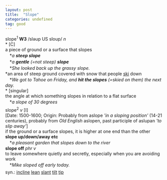 ```yaml
---
layout: post
title:  "Slope"
categories: undefined
tag: good
---
```

<DIV style="MARGIN: 0px 0px 5px">slope<SUP>1</SUP> <B>W3</B> /sləup US sloup/ <I>n</I> <BR>* [C] <BR>a piece of ground or a surface that slopes<BR>　*<I>a <B>steep slope</B> </I><BR>　*<I>a <B>gentle</B> (=not steep) <B>slope</B> </I><BR>　*<I>She looked back up the grassy slope.</I><BR>*an area of steep ground covered with snow that people <A href="{{ site.baseurl }}/ski"><U>ski</U></A> down<BR>　*<I>We got to Tahoe on Friday, and <B>hit the slopes</B> (=skied on them) the next day.</I><BR>* [singular] <BR>the angle at which something slopes in relation to a flat surface<BR>　*<I>a slope of 30 degrees</I></DIV>
<DIV style="MARGIN: 0px 0px 5px">slope<SUP>2</SUP> <I>v</I> [I] <BR>[Date: 1500-1600; Origin: Probably from aslope <I>'in a sloping position'</I> (14-21 centuries), probably from <I>Old English</I> aslopen, past participle of aslupan <I>'to slip away'</I>]<BR>if the ground or a surface slopes, it is higher at one end than the other<BR><B>slope up/down/away etc</B><BR>　*<I>a pleasant garden that slopes down to the river</I><BR><B>slope off</B> <I>phr v</I><BR>to leave somewhere quietly and secretly, especially when you are avoiding work<BR>　*<I>Mike sloped off early today.</I></DIV>
<DIV style="MARGIN: 0px 0px 5px">
<DIV style="MARGIN: 4px 0px">syn.: <A href="{{ site.baseurl }}/incline"><U>incline</U></A> <A href="{{ site.baseurl }}/lean"><U>lean</U></A> <A href="{{ site.baseurl }}/slant"><U>slant</U></A> <A href="{{ site.baseurl }}/tilt"><U>tilt</U></A> <A href="{{ site.baseurl }}/tip"><U>tip</U></A></DIV></DIV>

